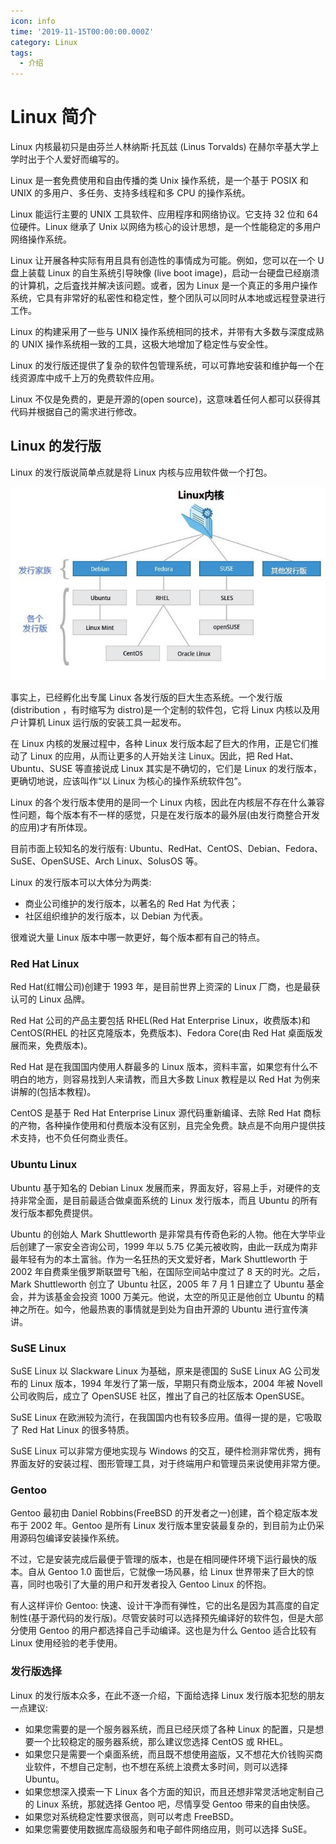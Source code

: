 ```yaml
---
icon: info
time: '2019-11-15T00:00:00.000Z'
category: Linux
tags:
  - 介绍
---
```


# Linux 简介

Linux 内核最初只是由芬兰人林纳斯·托瓦兹 \(Linus Torvalds\) 在赫尔辛基大学上学时出于个人爱好而编写的。

Linux 是一套免费使用和自由传播的类 Unix 操作系统，是一个基于 POSIX 和 UNIX 的多用户、多任务、支持多线程和多 CPU 的操作系统。

Linux 能运行主要的 UNIX 工具软件、应用程序和网络协议。它支持 32 位和 64 位硬件。Linux 继承了 Unix 以网络为核心的设计思想，是一个性能稳定的多用户网络操作系统。

Linux 让开展各种实际有用且具有创造性的事情成为可能。例如，您可以在一个 U 盘上装载 Linux 的自生系统引导映像 \(live boot image\)，启动一台硬盘已经崩溃的计算机，之后査找并解决该问题。或者，因为 Linux 是一个真正的多用户操作系统，它具有非常好的私密性和稳定性，整个团队可以同时从本地或远程登录进行工作。

Linux 的构建采用了一些与 UNIX 操作系统相同的技术，并带有大多数与深度成熟的 UNIX 操作系统相一致的工具，这极大地增加了稳定性与安全性。

Linux 的发行版还提供了复杂的软件包管理系统，可以可靠地安装和维护每一个在线资源库中成千上万的免费软件应用。

Linux 不仅是免费的，更是开源的\(open source\)，这意味着任何人都可以获得其代码并根据自己的需求进行修改。

## Linux 的发行版

Linux 的发行版说简单点就是将 Linux 内核与应用软件做一个打包。

![intro](../../.gitbook/assets/intro.jpg)

事实上，已经孵化出专属 Linux 各发行版的巨大生态系统。一个发行版\(distribution ，有时缩写为 distro\)是一个定制的软件包，它将 Linux 内核以及用户计算机 Linux 运行版的安装工具一起发布。

在 Linux 内核的发展过程中，各种 Linux 发行版本起了巨大的作用，正是它们推动了 Linux 的应用，从而让更多的人开始关注 Linux。因此，把 Red Hat、Ubuntu、SUSE 等直接说成 Linux 其实是不确切的，它们是 Linux 的发行版本，更确切地说，应该叫作“以 Linux 为核心的操作系统软件包”。

Linux 的各个发行版本使用的是同一个 Linux 内核，因此在内核层不存在什么兼容性问题，每个版本有不一样的感觉，只是在发行版本的最外层\(由发行商整合开发的应用\)才有所体现。

目前市面上较知名的发行版有: Ubuntu、RedHat、CentOS、Debian、Fedora、SuSE、OpenSUSE、Arch Linux、SolusOS 等。

Linux 的发行版本可以大体分为两类:

* 商业公司维护的发行版本，以著名的 Red Hat 为代表；
* 社区组织维护的发行版本，以 Debian 为代表。

很难说大量 Linux 版本中哪一款更好，每个版本都有自己的特点。

### Red Hat Linux

Red Hat\(红帽公司\)创建于 1993 年，是目前世界上资深的 Linux 厂商，也是最获认可的 Linux 品牌。

Red Hat 公司的产品主要包括 RHEL\(Red Hat Enterprise Linux，收费版本\)和 CentOS\(RHEL 的社区克隆版本，免费版本\)、Fedora Core\(由 Red Hat 桌面版发展而来，免费版本\)。

Red Hat 是在我国国内使用人群最多的 Linux 版本，资料丰富，如果您有什么不明白的地方，则容易找到人来请教，而且大多数 Linux 教程是以 Red Hat 为例来讲解的\(包括本教程\)。

CentOS 是基于 Red Hat Enterprise Linux 源代码重新编译、去除 Red Hat 商标的产物，各种操作使用和付费版本没有区别，且完全免费。缺点是不向用户提供技术支持，也不负任何商业责任。

### Ubuntu Linux

Ubuntu 基于知名的 Debian Linux 发展而来，界面友好，容易上手，对硬件的支持非常全面，是目前最适合做桌面系统的 Linux 发行版本，而且 Ubuntu 的所有发行版本都免费提供。

Ubuntu 的创始人 Mark Shuttleworth 是非常具有传奇色彩的人物。他在大学毕业后创建了一家安全咨询公司，1999 年以 5.75 亿美元被收购，由此一跃成为南非最年轻有为的本土富翁。作为一名狂热的天文爱好者，Mark Shuttleworth 于 2002 年自费乘坐俄罗斯联盟号飞船，在国际空间站中度过了 8 天的时光。之后，Mark Shuttleworth 创立了 Ubuntu 社区，2005 年 7 月 1 日建立了 Ubuntu 基金会，并为该基金会投资 1000 万美元。他说，太空的所见正是他创立 Ubuntu 的精神之所在。如今，他最热衷的事情就是到处为自由开源的 Ubuntu 进行宣传演讲。

### SuSE Linux

SuSE Linux 以 Slackware Linux 为基础，原来是德国的 SuSE Linux AG 公司发布的 Linux 版本，1994 年发行了第一版，早期只有商业版本，2004 年被 Novell 公司收购后，成立了 OpenSUSE 社区，推出了自己的社区版本 OpenSUSE。

SuSE Linux 在欧洲较为流行，在我国国内也有较多应用。值得一提的是，它吸取了 Red Hat Linux 的很多特质。

SuSE Linux 可以非常方便地实现与 Windows 的交互，硬件检测非常优秀，拥有界面友好的安装过程、图形管理工具，对于终端用户和管理员来说使用非常方便。

### Gentoo

Gentoo 最初由 Daniel Robbins\(FreeBSD 的开发者之一\)创建，首个稳定版本发布于 2002 年。Gentoo 是所有 Linux 发行版本里安装最复杂的，到目前为止仍采用源码包编译安装操作系统。

不过，它是安装完成后最便于管理的版本，也是在相同硬件环境下运行最快的版本。自从 Gentoo 1.0 面世后，它就像一场风暴，给 Linux 世界带来了巨大的惊喜，同时也吸引了大量的用户和开发者投入 Gentoo Linux 的怀抱。

有人这样评价 Gentoo: 快速、设计干净而有弹性，它的出名是因为其高度的自定制性\(基于源代码的发行版\)。尽管安装时可以选择预先编译好的软件包，但是大部分使用 Gentoo 的用户都选择自己手动编译。这也是为什么 Gentoo 适合比较有 Linux 使用经验的老手使用。

### 发行版选择

Linux 的发行版本众多，在此不逐一介绍，下面给选择 Linux 发行版本犯愁的朋友一点建议:

* 如果您需要的是一个服务器系统，而且已经厌烦了各种 Linux 的配置，只是想要一个比较稳定的服务器系统，那么建议您选择 CentOS 或 RHEL。
* 如果您只是需要一个桌面系统，而且既不想使用盗版，又不想花大价钱购买商业软件，不想自己定制，也不想在系统上浪费太多时间，则可以选择 Ubuntu。
* 如果您想深入摸索一下 Linux 各个方面的知识，而且还想非常灵活地定制自己的 Linux 系统，那就选择 Gentoo 吧，尽情享受 Gentoo 带来的自由快感。
* 如果您对系统稳定性要求很高，则可以考虑 FreeBSD。
* 如果您需要使用数据库高级服务和电子邮件网络应用，则可以选择 SuSE。

